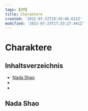 ```yaml
---
tags: [DM]
title: Charaktere
created: '2022-07-22T19:45:46.612Z'
modified: '2022-07-23T17:33:27.441Z'
---
```


# Charaktere

## Inhaltsverzeichnis

- [Nada Shao](#1)
- [](#2)
- [](#3)

## <a name="1"></a> Nada Shao
